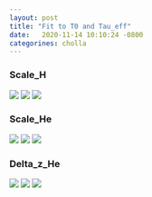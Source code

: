 ```yaml
---
layout: post
title: "Fit to T0 and Tau_eff"
date:   2020-11-14 10:10:24 -0800
categorines: cholla
---
```



### Scale_H

<img src="{{ site.url }}assets/images/fig_composite_scale_H_grid.png">

<img src="{{ site.url }}assets/images/scale_H_composite.png">

<img src="{{ site.url }}assets/images/fig_composite_scale_H_sampling.png">






### Scale_He

<img src="{{ site.url }}assets/images/fig_composite_scale_He_grid.png">

<img src="{{ site.url }}assets/images/scale_He_composite.png">

<img src="{{ site.url }}assets/images/fig_composite_scale_He_sampling.png">







### Delta_z_He

<img src="{{ site.url }}assets/images/fig_composite_deltaZ_He_grid.png">

<img src="{{ site.url }}assets/images/deltaZ_He_composite.png">

<img src="{{ site.url }}assets/images/fig_composite_deltaZ_He_sampling.png">
